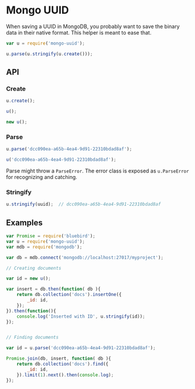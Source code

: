 # Mongo UUID

When saving a UUID in MongoDB, you probably want to save the binary data in
their native format. This helper is meant to ease that.

```js
var u = require('mongo-uuid');

u.parse(u.stringify(u.create()));
```

## API

### Create

```js
u.create();

u();

new u();
```

### Parse

```js
u.parse('dcc090ea-a65b-4ea4-9d91-22310bdad8af');

u('dcc090ea-a65b-4ea4-9d91-22310bdad8af');
```

Parse might throw a `ParseError`. The error class is exposed as `u.ParseError`
for recognizing and catching.

### Stringify

```js
u.stringify(uuid);	// dcc090ea-a65b-4ea4-9d91-22310bdad8af
```

## Examples

```js
var Promise = require('bluebird');
var u = require('mongo-uuid');
var mdb = require('mongodb');

var db = mdb.connect('mongodb://localhost:27017/myproject');

// Creating documents

var id = new u();

var insert = db.then(function( db ){
	return db.collection('docs').insertOne({
		_id: id,
	});
}).then(function(){
	console.log('Inserted with ID', u.stringify(id));
});


// Finding documents

var id = u.parse('dcc090ea-a65b-4ea4-9d91-22310bdad8af');

Promise.join(db, insert, function( db ){
	return db.collection('docs').find({
		_id: id,
	}).limit(1).next().then(console.log);
});
```
